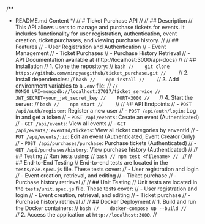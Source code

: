 /**
 * README.md Content
 */
// # Ticket Purchase API
//
// ## Description
// This API allows users to manage and purchase tickets for events. It includes functionality for user registration, authentication, event creation, ticket purchases, and viewing purchase history.
//
// ## Features
// - User Registration and Authentication
// - Event Management
// - Ticket Purchases
// - Purchase History Retrieval
// - API Documentation available at (http://localhost:3000/api-docs)
//
// ## Installation
// 1. Clone the repository:
//    ```bash
//    git clone https://github.com/minpyaegithub/ticket_purchase.git
//    ```
// 2. Install dependencies:
//    ```bash
//    npm install
//    ```
// 3. Add environment variables to a `.env` file:
//    ```
//    MONGO_URI=mongodb://localhost:27017/ticket_service
//    JWT_SECRET=your_jwt_secret_key
//    PORT=3000
//    ```
// 4. Start the server:
//    ```bash
//    npm start
//    ```
//
// ## API Endpoints
// - `POST /api/auth/register`: Register a new user
// - `POST /api/auth/login`: Log in and get a token
// - `POST /api/events`: Create an event (Authenticated)
// - `GET /api/events`: View all events
// - `GET /api/events/:eventId/tickets`: View all ticket categories by enventId
// - `PUT /api/events/:id`: Edit an event (Authenticated, Event Creator Only)
// - `POST /api/purchases/purchase`: Purchase tickets (Authenticated)
// - `GET /api/purchases/history`: View purchase history (Authenticated)
//
// ## Testing
// Run tests using:
// ```bash
// npm test <filename>
// ```
//
// ## End-to-End Testing
// End-to-end tests are located in the `tests/e2e.spec.js` file. These tests cover:
// - User registration and login
// - Event creation, retrieval, and editing
// - Ticket purchase
// - Purchase history retrieval
//
// ## Unit Testing
// Unit tests are located in the `tests/unit.spec.js` file. These tests cover:
// - User registration and login
// - Event creation, retrieval, and editing
// - Ticket purchase
// - Purchase history retrieval
//
// ## Docker Deployment
// 1. Build and run the Docker containers:
//    ```bash
//    docker-compose up --build
//    ```
// 2. Access the application at `http://localhost:3000`.
//